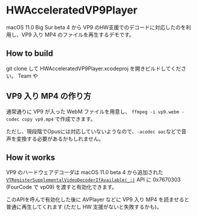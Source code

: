 # HWAcceleratedVP9Player

macOS 11.0 Big Sur beta 4 から VP9 のHW支援でのデコードに対応したのを利用し、VP9 入り MP4 のファイルを再生するデモです。

## How to build

git clone して HWAcceleratedVP9Player.xcodeproj を開きビルドしてください。
Team や 

## VP9 入り MP4 の作り方

通常通りに VP9 が入った WebM ファイルを用意し、 `ffmpeg -i vp9.webm -codec copy vp9.mp4` で作成できます。

ただし、現段階でOpusには対応していないようなので、`-acodec aac`などで音声を変換する必要があるかもしれません。

## How it works

VP9 のハードウェアデコーダは macOS 11.0 beta 4 から追加された [`VTRegisterSupplementalVideoDecoderIfAvailable(_:)`](https://developer.apple.com/documentation/videotoolbox/3666591-vtregistersupplementalvideodecod?changes=latest_beta) API に 0x7670303 (FourCode で vp09) を渡すと有効化できます。

このAPIを呼んで有効化した後に AVPlayer などに VP9 入り MP4 を読ませると普通に再生してくれます (ただし HW 支援がないと失敗するかも)。